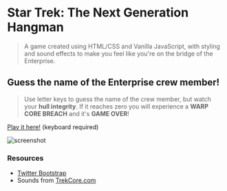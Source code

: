 # Star Trek: The Next Generation Hangman
>A game created using HTML/CSS and Vanilla JavaScript, with styling and sound effects to make you feel like you're on the bridge of the Enterprise.
## Guess the name of the Enterprise crew member!
>Use letter keys to guess the name of the crew member, but watch your **hull integrity**. If it reaches zero you will experience a **WARP CORE BREACH** and it's **GAME OVER**!

[Play it here!](https://nommington.github.io/TNG-Hangman/) (keyboard required)

![screenshot](https://github.com/Nommington/TNG-Hangman/blob/master/assets/images/screenshot.jpg)
### Resources
* [Twitter Bootstrap](getbootstrap.com)
* Sounds from [TrekCore.com](http://www.trekcore.com/audio/)
